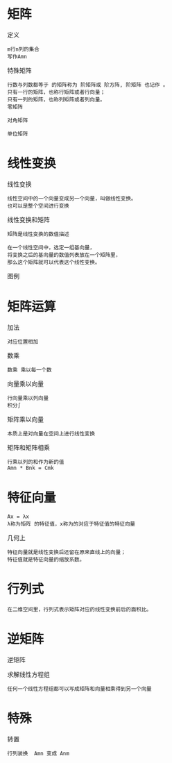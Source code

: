 
# 矩阵

定义

    m行n列的集合
    写作Amn

特殊矩阵

    行数与列数都等于 的矩阵称为 阶矩阵或 阶方阵, 阶矩阵 也记作 。
    只有一行的矩阵，也称行矩阵或者行向量；
    只有一列的矩阵，也称列矩阵或者列向量。
    零矩阵
    
    对角矩阵
    
    单位矩阵


# 线性变换

线性变换

    线性空间中的一个向量变成另一个向量，叫做线性变换。
    也可以是整个空间进行变换  
  
  
线性变换和矩阵

    矩阵是线性变换的数值描述
    
    在一个线性空间中，选定一组基向量，
    将变换之后的基向量的数值列表放在一个矩阵里，
    那么这个矩阵就可以代表这个线性变换。

图例

    


# 矩阵运算

加法

    对应位置相加
  
数乘

    数乘 乘以每一个数
    
向量乘以向量
    
    行向量乘以列向量
    积分∫
    
矩阵乘以向量

    本质上是对向量在空间上进行线性变换

矩阵和矩阵相乘

    行乘以列的和作为新的值
    Amn * Bnk = Cmk  

# 特征向量

    Ax = λx
    λ称为矩阵 的特征值，x称为的对应于特征值的特征向量

几何上

    特征向量就是线性变换后还留在原来直线上的向量；
    特征值就是特征向量的缩放系数。


# 行列式


    在二维空间里，行列式表示矩阵对应的线性变换前后的面积比。



# 逆矩阵

逆矩阵


求解线性方程组

    任何一个线性方程组都可以写成矩阵和向量相乘得到另一个向量



# 特殊
  
转置

    行列装换  Amn 变成 Anm
    
